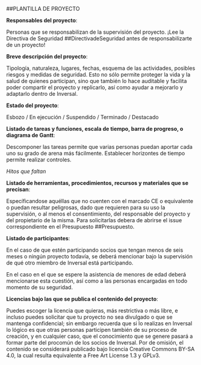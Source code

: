 ##PLANTILLA DE PROYECTO

**Responsables del proyecto**: 

Personas que se responsabilizan de la supervisión del proyecto. ¡Lee la Directiva de Seguridad ##DirectivadeSeguridad antes de responsabilizarte de un proyecto!


**Breve descripción del proyecto**:

Tipología, naturaleza, lugares, fechas, esquema de las actividades, posibles riesgos y medidas de seguridad. Esto no sólo permite proteger la vida y la salud de quienes participan, sino que también lo hace auditable y facilita poder compartir el proyecto y replicarlo, así como ayudar a mejorarlo y adaptarlo dentro de Inversal.


**Estado del proyecto**: 

Esbozo / En ejecución / Suspendido / Terminado / Destacado


**Listado de tareas y funciones, escala de tiempo, barra de progreso, o diagrama de Gantt**:

Descomponer las tareas permite que varias personas puedan aportar cada uno su grado de arena más fácilmente. Establecer horizontes de tiempo permite realizar controles.

*Hitos que faltan*


**Listado de herramientas, procedimientos, recursos y materiales que se precisan**:

Específicandose aquéllas que no cuenten con el marcado CE o equivalente o puedan resultar peligrosas, dado que requieren para su uso la supervisión, o al menos el consentimiento, del responsable del proyecto y del propietario de la misma. Para solicitarlas debera de abrirse el issue correspondiente en el Presupuesto ##Presupuesto.


**Listado de participantes**:

En el caso de que estén participando socios que tengan menos de seis meses o ningún proyecto todavía, se deberá mencionar bajo la supervisión de qué otro miembro de Inversal está participando. 

En el caso en el que se espere la asistencia de menores de edad deberá mencionarse esta cuestión, así como a las personas encargadas en todo momento de su seguridad.


**Licencias bajo las que se publica el contenido del proyecto**: 

Puedes escoger la licencia que quieras, más restrictiva o más libre, e incluso puedes solicitar que tu proyecto no sea divulgado o que se mantenga confidencial; sin embargo recuerda que si lo realizas en Inversal lo lógico es que otras personas participen también de su proceso de creación, y en cualquier caso, que el conocimiento que se genere pasará a formar parte del procomún de los socios de Inversal. Por de omisión, el contenido se considerará publicado bajo licencia Creative Commons BY-SA 4.0, la cual resulta equivalente a Free Art License 1.3 y GPLv3. 
